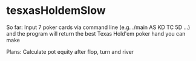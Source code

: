 # tesxasHoldemSlow

So far:
Input 7 poker cards via command line (e.g. ./main AS KD TC 5D ...) and the program will return the best Texas Hold'em poker hand you can make

Plans:
Calculate pot equity after flop, turn and river